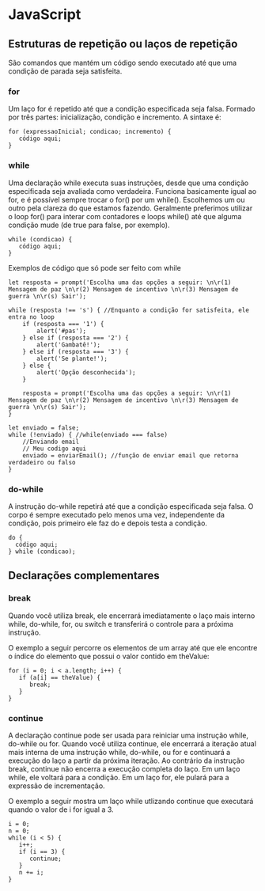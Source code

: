 # JavaScript

## Estruturas de repetição ou laços de repetição

São comandos que mantém um código sendo executado até que uma condição de parada seja satisfeita.

### for

Um laço for é repetido até que a condição especificada seja falsa. Formado por três partes: inicialização, condição e incremento. A sintaxe é:

    for (expressaoInicial; condicao; incremento) {
       código aqui;
    }

### while

Uma declaração while executa suas instruções, desde que uma condição especificada seja avaliada como verdadeira. Funciona basicamente igual ao for, e é possível sempre trocar o for() por um while(). Escolhemos um ou outro pela clareza do que estamos fazendo. Geralmente preferimos utilizar o loop for() para interar com contadores e loops while() até que alguma condição mude (de true para false, por exemplo).

    while (condicao) {
       código aqui;
    }

Exemplos de código que só pode ser feito com while

```
let resposta = prompt('Escolha uma das opções a seguir: \n\r(1) Mensagem de paz \n\r(2) Mensagem de incentivo \n\r(3) Mensagem de guerra \n\r(s) Sair');

while (resposta !== 's') { //Enquanto a condição for satisfeita, ele entra no loop
    if (resposta === '1') {
        alert('#pas');
    } else if (resposta === '2') {
        alert('Gambatê!');
    } else if (resposta === '3') {
        alert('Se plante!');
    } else {
        alert('Opção desconhecida');
    }

    resposta = prompt('Escolha uma das opções a seguir: \n\r(1) Mensagem de paz \n\r(2) Mensagem de incentivo \n\r(3) Mensagem de guerra \n\r(s) Sair');
}
```

```
let enviado = false;
while (!enviado) { //while(enviado === false)
    //Enviando email
    // Meu codigo aqui
    enviado = enviarEmail(); //função de enviar email que retorna verdadeiro ou falso
}
```


### do-while

A instrução do-while repetirá até que a condição especificada seja falsa. O corpo é sempre executado pelo menos uma vez, independente da condição, pois primeiro ele faz do e depois testa a condição.

    do {
      código aqui;
    } while (condicao);


## Declarações complementares

### break

Quando você utiliza break, ele encerrará imediatamente o laço mais interno while, do-while, for, ou switch e transferirá o controle para a próxima instrução.

O exemplo a seguir percorre os elementos de um array até que ele encontre o índice do elemento que possui o valor contido em theValue:

    for (i = 0; i < a.length; i++) {
       if (a[i] == theValue) {
          break;
       }
    }

### continue

A declaração continue pode ser usada para reiniciar uma instrução while, do-while ou for. Quando você utiliza continue, ele encerrará a iteração atual mais interna de uma instrução while, do-while, ou for e continuará a execução do laço a partir da próxima iteração. Ao contrário da instrução break, continue não encerra a execução completa do laço. Em um laço while, ele voltará para a condição. Em um laço for, ele pulará para a expressão de incrementação.

O exemplo a seguir mostra um laço while utlizando continue que executará quando o valor de i for igual a 3.

    i = 0;
    n = 0;
    while (i < 5) {
       i++;
       if (i == 3) {
          continue;
       }
       n += i;
    }